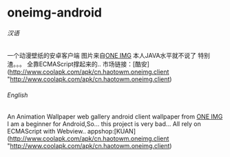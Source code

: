 # oneimg-android
###### 汉语
一个动漫壁纸的安卓客户端  图片来自[ONE IMG](oneimg"oneimg.haotown.cn")
本人JAVA水平就不说了  特别渣。。。
全靠ECMAScript撑起来的..
市场链接：[酷安](http://www.coolapk.com/apk/cn.haotowm.oneimg.client "http://www.coolapk.com/apk/cn.haotowm.oneimg.client)
###### English
An Animation Wallpaper web gallery android client
wallpaper from [ONE IMG](oneimg"oneimg.haotown.cn")
I am a beginner for Android,So... this project is very bad...
All rely on ECMAScript with Webview..
appshop:[KUAN](http://www.coolapk.com/apk/cn.haotowm.oneimg.client "http://www.coolapk.com/apk/cn.haotowm.oneimg.client)
